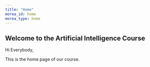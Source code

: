 ```yaml
---
title: "Home"
morea_id: home
morea_type: home
---
```


## Welcome to the Artificial Intelligence Course

Hi Everybody,

This is the home page of our course.
